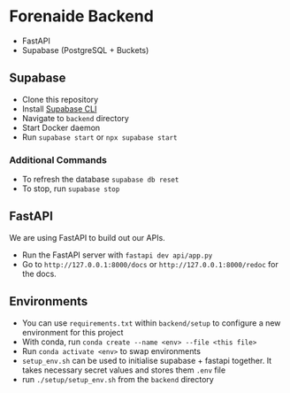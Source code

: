 # Forenaide Backend

- FastAPI
- Supabase (PostgreSQL + Buckets)

## Supabase

- Clone this repository
- Install [Supabase CLI](https://supabase.com/docs/guides/local-development/cli/getting-started#installing-the-supabase-cli)
- Navigate to `backend` directory
- Start Docker daemon
- Run `supabase start` or `npx supabase start`

### Additional Commands

- To refresh the database `supabase db reset`
- To stop, run `supabase stop`

## FastAPI

We are using FastAPI to build out our APIs.

- Run the FastAPI server with `fastapi dev api/app.py`
- Go to `http://127.0.0.1:8000/docs` or `http://127.0.0.1:8000/redoc` for the docs.

## Environments
- You can use `requirements.txt` within `backend/setup` to configure a new environment for this project
- With conda, run `conda create --name <env> --file <this file>` 
- Run `conda activate <env>` to swap environments
- `setup_env.sh` can be used to initialise supabase + fastapi together. It takes necessary secret values and stores them `.env` file
- run `./setup/setup_env.sh` from the `backend` directory 

